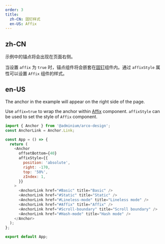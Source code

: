 ```yaml
---
order: 3
title:
  zh-CN: 固钉样式
  en-US: Affix
---
```


## zh-CN

示例中的锚点将会出现在页面右侧。

当设置 `affix` 为 `true` 时，锚点组件将会嵌套在[固钉](/react/components/affix)组件内。通过 `affixStyle` 属性可以设置 `Affix` 组件的样式。

## en-US

The anchor in the example will appear on the right side of the page.

Use `affix=true` to wrap the anchor within [Affix](/react/components/affix) component. `affixStyle` can be used to set the style of `Affix` component.

```js
import { Anchor } from '@adminium/arco-design';
const AnchorLink = Anchor.Link;

const App = () => {
  return (
    <Anchor
      offsetBottom={40}
      affixStyle={{
        position: 'absolute',
        right: -170,
        top: '50%',
        zIndex: 1,
      }}
    >
      <AnchorLink href="#Basic" title="Basic" />
      <AnchorLink href="#Static" title="Static" />
      <AnchorLink href="#Lineless-mode" title="Lineless mode" />
      <AnchorLink href="#Affix" title="Affix" />
      <AnchorLink href="#Scroll-boundary" title="Scroll boundary" />
      <AnchorLink href="#Hash-mode" title="Hash mode" />
    </Anchor>
  );
};

export default App;
```
